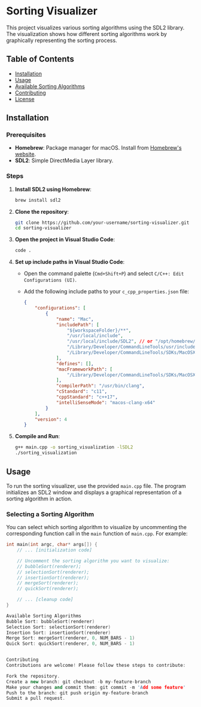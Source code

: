 # Sorting Visualizer

This project visualizes various sorting algorithms using the SDL2 library. The visualization shows how different sorting algorithms work by graphically representing the sorting process.

## Table of Contents
- [Installation](#installation)
- [Usage](#usage)
- [Available Sorting Algorithms](#available-sorting-algorithms)
- [Contributing](#contributing)
- [License](#license)

## Installation

### Prerequisites

- **Homebrew**: Package manager for macOS. Install from [Homebrew's website](https://brew.sh/).
- **SDL2**: Simple DirectMedia Layer library.

### Steps

1. **Install SDL2 using Homebrew**:
    ```sh
    brew install sdl2
    ```

2. **Clone the repository**:
    ```sh
    git clone https://github.com/your-username/sorting-visualizer.git
    cd sorting-visualizer
    ```

3. **Open the project in Visual Studio Code**:
    ```sh
    code .
    ```

4. **Set up include paths in Visual Studio Code**:

    - Open the command palette (`Cmd+Shift+P`) and select `C/C++: Edit Configurations (UI)`.
    - Add the following include paths to your `c_cpp_properties.json` file:

        ```json
        {
            "configurations": [
                {
                    "name": "Mac",
                    "includePath": [
                        "${workspaceFolder}/**",
                        "/usr/local/include",
                        "/usr/local/include/SDL2", // or "/opt/homebrew/include/SDL2" for Apple Silicon
                        "/Library/Developer/CommandLineTools/usr/include/c++/v1",
                        "/Library/Developer/CommandLineTools/SDKs/MacOSX.sdk/usr/include"
                    ],
                    "defines": [],
                    "macFrameworkPath": [
                        "/Library/Developer/CommandLineTools/SDKs/MacOSX.sdk/System/Library/Frameworks"
                    ],
                    "compilerPath": "/usr/bin/clang",
                    "cStandard": "c11",
                    "cppStandard": "c++17",
                    "intelliSenseMode": "macos-clang-x64"
                }
            ],
            "version": 4
        }
        ```

5. **Compile and Run**:
    ```sh
    g++ main.cpp -o sorting_visualization -lSDL2
    ./sorting_visualization
    ```

## Usage

To run the sorting visualizer, use the provided `main.cpp` file. The program initializes an SDL2 window and displays a graphical representation of a sorting algorithm in action.

### Selecting a Sorting Algorithm

You can select which sorting algorithm to visualize by uncommenting the corresponding function call in the `main` function of `main.cpp`. For example:

```cpp
int main(int argc, char* args[]) {
    // ... [initialization code]

    // Uncomment the sorting algorithm you want to visualize:
    // bubbleSort(renderer);
    // selectionSort(renderer);
    // insertionSort(renderer);
    // mergeSort(renderer);
    // quickSort(renderer);

    // ... [cleanup code]
}

Available Sorting Algorithms
Bubble Sort: bubbleSort(renderer)
Selection Sort: selectionSort(renderer)
Insertion Sort: insertionSort(renderer)
Merge Sort: mergeSort(renderer, 0, NUM_BARS - 1)
Quick Sort: quickSort(renderer, 0, NUM_BARS - 1)


Contributing
Contributions are welcome! Please follow these steps to contribute:

Fork the repository.
Create a new branch: git checkout -b my-feature-branch
Make your changes and commit them: git commit -m 'Add some feature'
Push to the branch: git push origin my-feature-branch
Submit a pull request.



